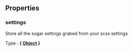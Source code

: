 



## Properties


### settings

Store all the sugar settings grabed from your scss settings

Type : **{ <a class="link" href="https://developer.mozilla.org/fr/docs/Web/JavaScript/Reference/Objets_globaux/Object" target="_blank" title="Object">Object</a> }**
